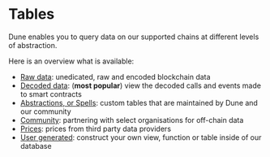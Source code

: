 # Tables

Dune enables you to query data on our supported chains at different levels of abstraction.

Here is an overview what is available:

- [Raw data](raw.md): unedicated, raw and encoded blockchain data
- [Decoded data](decoded.md): (**most popular**) view the decoded calls and events made to smart contracts
- [Abstractions, or Spells](abstractions.md): custom tables that are maintained by Dune and our community
- [Community](community.md): partnering with select organisations for off-chain data
- [Prices](prices.md): prices from third party data providers
- [User generated](user-generated.md): construct your own view, function or table inside of our database
